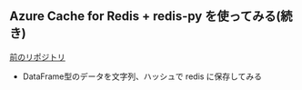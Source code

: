 ## Azure Cache for Redis + redis-py を使ってみる(続き)
[前のリポジトリ](https://github.com/KJMAN678/azure_redis)  

- DataFrame型のデータを文字列、ハッシュで redis に保存してみる

